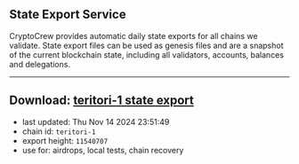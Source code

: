 ## State Export Service
CryptoCrew provides automatic daily state exports for all chains we validate. State export files can be used as genesis files and are a snapshot of the current blockchain state, including all validators, accounts, balances and delegations.

---
**Download: [teritori-1 state export](https://dl-eu2.ccvalidators.com/SERVICE/teritori/teritori-1_export_11540707.json)**
---

- last updated: Thu Nov 14 2024 23:51:49
- chain id: `teritori-1`
- export height: `11540707`
- use for: airdrops, local tests, chain recovery
